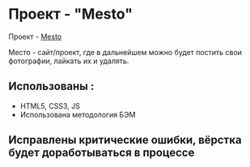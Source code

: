# Проект - "Mesto"
Проект - [Mesto]()

Место - сайт/проект, где в дальнейшем можно будет постить свои фотографии, лайкать их и удалять.

## Использованы :
 - HTML5, CSS3, JS
 - Использована методология БЭМ

## Исправлены критические ошибки, вёрстка будет доработываться в процессе

